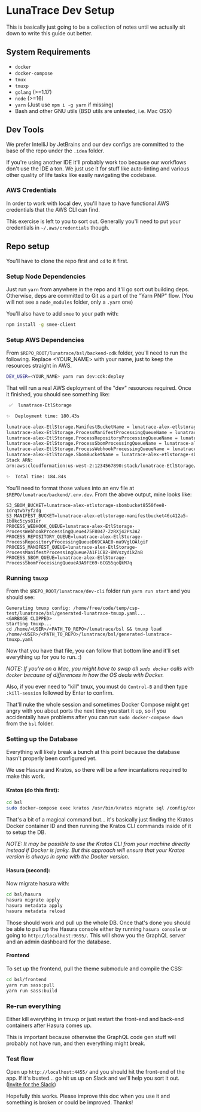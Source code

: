 <!--
  ~ Copyright by LunaSec (owned by Refinery Labs, Inc)
  ~
  ~ Licensed under the Creative Commons Attribution-ShareAlike 4.0 International
  ~ (the "License"); you may not use this file except in compliance with the
  ~ License. You may obtain a copy of the License at
  ~
  ~ https://creativecommons.org/licenses/by-sa/4.0/legalcode
  ~
  ~ See the License for the specific language governing permissions and
  ~ limitations under the License.
  ~
-->
# LunaTrace Dev Setup

This is basically just going to be a collection of notes until we actually sit down to write this guide out better.

## System Requirements

- `docker`
- `docker-compose`
- `tmux`
- `tmuxp`
- `golang` (>=1.17)
- `node` (>=16)
- `yarn` (Just use `npm i -g yarn` if missing)
- Bash and other GNU utils (BSD utils are untested, i.e. Mac OSX)

## Dev Tools

We prefer IntelliJ by JetBrains and our dev configs are committed to the base of the repo under the `.idea` folder.

If you're using another IDE it'll probably work too because our workflows don't use the IDE a ton. We just use it for
stuff like auto-linting and various other quality of life tasks like easily navigating the codebase.

### AWS Credentials

In order to work with local dev, you'll have to have functional AWS credentials that the AWS CLI can find.

This exercise is left to you to sort out. Generally you'll need to put your credentials in `~/.aws/credentials` though.

## Repo setup

You'll have to clone the repo first and `cd` to it first.

### Setup Node Dependencies

Just run `yarn` from anywhere in the repo and it'll go sort out building deps. Otherwise, deps are committed to Git as
a part of the "Yarn PNP" flow. (You will not see a `node_modules` folder, only a `.yarn` one)

You'll also have to add `smee` to your path with:

```sh
npm install -g smee-client
```

### Setup AWS Dependencies

From `$REPO_ROOT/lunatrace/bsl/backend-cdk` folder, you'll need to run the following.  Replace <YOUR_NAME> with your name, just to 
keep the resources straight in AWS.  
```sh
DEV_USER=<YOUR_NAME> yarn run dev:cdk:deploy
```

That will run a real AWS deployment of the "dev" resources required. Once it finished, you should see something like:

```sh
 ✅  lunatrace-EtlStorage

✨  Deployment time: 180.43s

lunatrace-alex-EtlStorage.ManifestBucketName = lunatrace-alex-etlstorage-manifestbucket46c412a5-1b0kc5cys81er
lunatrace-alex-EtlStorage.ProcessManifestProcessingQueueName = lunatrace-alex-EtlStorage-ProcessManifestProcessingQueue7A1F1CB2-BWVszydikZnB
lunatrace-alex-EtlStorage.ProcessRepositoryProcessingQueueName = lunatrace-alex-EtlStorage-ProcessRepositoryProcessingQueueD69CAAE0-ma9VglOAlgiF
lunatrace-alex-EtlStorage.ProcessSbomProcessingQueueName = lunatrace-alex-EtlStorage-ProcessSbomProcessingQueueA3A9FE69-6CG55qoQkM7q
lunatrace-alex-EtlStorage.ProcessWebhookProcessingQueueName = lunatrace-alex-EtlStorage-ProcessWebhookProcessingQueue475F8047-ZzRXj42PsJAZ
lunatrace-alex-EtlStorage.SbomBucketName = lunatrace-alex-etlstorage-sbombucket8550fee8-1drqtwb7yf2dg
Stack ARN:
arn:aws:cloudformation:us-west-2:1234567890:stack/lunatrace-EtlStorage/asdf5ee5-cd11-22ec-82c9-5264031fasdf

✨  Total time: 184.84s
```

You'll need to format those values into an env file at `$REPO/lunatrace/backend/.env.dev`.  From the above output, mine looks like:

```env
S3_SBOM_BUCKET=lunatrace-alex-etlstorage-sbombucket8550fee8-1drqtwb7yf2dg
S3_MANIFEST_BUCKET=lunatrace-alex-etlstorage-manifestbucket46c412a5-1b0kc5cys81er
PROCESS_WEBHOOK_QUEUE=lunatrace-alex-EtlStorage-ProcessWebhookProcessingQueue475F8047-ZzRXj42PsJAZ
PROCESS_REPOSITORY_QUEUE=lunatrace-alex-EtlStorage-ProcessRepositoryProcessingQueueD69CAAE0-ma9VglOAlgiF
PROCESS_MANIFEST_QUEUE=lunatrace-alex-EtlStorage-ProcessManifestProcessingQueue7A1F1CB2-BWVszydikZnB
PROCESS_SBOM_QUEUE=lunatrace-alex-EtlStorage-ProcessSbomProcessingQueueA3A9FE69-6CG55qoQkM7q
```

### Running `tmuxp`

From the `$REPO_ROOT/lunatrace/dev-cli` folder run `yarn run start` and you should see:

```
Generating tmuxp config: /home/free/code/temp/csp-test/lunatrace/bsl/generated-lunatrace-tmuxp.yaml...
<GARBAGE CLIPPED>
Starting tmuxp...
cd /home/<USER>/<PATH_TO_REPO>/lunatrace/bsl && tmuxp load /home/<USER>/<PATH_TO_REPO>/lunatrace/bsl/generated-lunatrace-tmuxp.yaml
```

Now that you have that file, you can follow that bottom line and it'll set everything up for you to run. :)

_NOTE: If you're on a Mac, you might have to swap all `sudo docker` calls with `docker` because of differences in how the OS deals with Docker._

Also, if you ever need to "kill" tmux, you must do `Control-B` and then type `:kill-session` followed by Enter to confirm.

That'll nuke the whole session and sometimes Docker Compose might get angry with you about ports the next time you start
it up, so if you accidentally have problems after you can run `sudo docker-compose down` from the `bsl` folder.

### Setting up the Database

Everything will likely break a bunch at this point because the database hasn't properly been configured yet.

We use Hasura and Kratos, so there will be a few incantations required to make this work.

#### Kratos (do this first):

```sh
cd bsl
sudo docker-compose exec kratos /usr/bin/kratos migrate sql /config/config.yaml migrate sql -e --yes
```

That's a bit of a magical command but... it's basically just finding the Kratos Docker container ID and then running the
Kratos CLI commands inside of it to setup the DB.

_NOTE: It may be possible to use the Kratos CLI from your machine directly instead if Docker is janky. But this approach
will ensure that your Kratos version is always in sync with the Docker version._

#### Hasura (second):

Now migrate hasura with:

```sh
cd bsl/hasura
hasura migrate apply
hasura metadata apply
hasura metadata reload
```

Those should work and pull up the whole DB. Once that's done you should be able to pull up the Hasura console either
by running `hasura console` or going to `http://localhost:9695/`. This will show you the GraphQL server and an admin
dashboard for the database.

#### Frontend

To set up the frontend, pull the theme submodule and compile the CSS:
```sh
cd bsl/frontend
yarn run sass:pull
yarn run sass:build
```

### Re-run everything

Either kill everything in tmuxp or just restart the front-end and back-end containers after Hasura comes up.

This is important because otherwise the GraphQL code gen stuff will probably not have run, and then everything might break.

### Test flow

Open up `http://localhost:4455/` and you should hit the front-end of the app. If it's busted... go hit us up on Slack
and we'll help you sort it out. 
([Invite for the Slack](https://join.slack.com/t/lunaseccommunity/shared_invite/zt-178lvngk1-SHS6bMkQS71YWtCne2XWhA))

Hopefully this works. Please improve this doc when you use it and something is broken or could be improved. Thanks!

